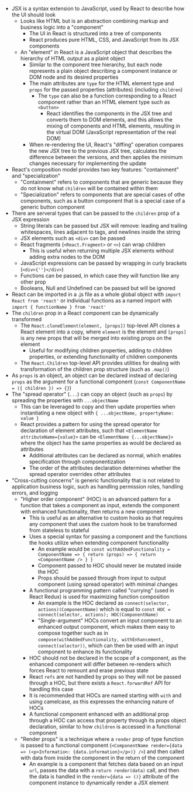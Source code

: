 - JSX is a syntax extension to JavaScript, used by React to describe how the UI should look
  - Looks like HTML but is an abstraction combining markup and business logic into a "component"
    - The UI in React is structured into a tree of components
    - React produces pure HTML, CSS, and JavaScript from its JSX components
  - An "element" in React is a JavaScript object that describes the hierarchy of HTML output as a plaint object
    - Similar to the component tree hierarchy, but each node represents a plain object describing a component instance or DOM node and its desired properties
    - The main attributes are `type` for the HTML element type and `props` for the passed properties (attributes) (including `children`)
      - The `type` can also be a function corresponding to a React component rather than an HTML element type such as `<button>`
        - React identifies the components in the JSX tree and converts them to DOM elements, and this allows the mixing of components and HTML elements, resulting in the virtual DOM (JavaScript representation of the real DOM)
    - When re-rendering the UI, React's "diffing" operation compares the new JSX tree to the previous JSX tree, calculates the difference between the versions, and then applies the minimum changes necessary for implementing the update
- React's composition model provides two key features: "containment" and "specialization"
  - "Containment" refers to components that are generic because they do not know what `children` will be contained within them
  - "Specialization" refers to components that are special cases of othe components, such as a button component that is a special case of a generic button component
- There are serveral types that can be passed to the `children` prop of a JSX expression
  - String literals can be passed but JSX will remove: leading and trailing whitespaces, lines adjacent to tags, and newlines inside the string
  - JSX elements such as `<div>` can be passed
  - React fragments (`<React.Fragment>` or `<>`) can wrap children
    - This is useful when returning multiple JSX elements without adding extra nodes to the DOM
  - JavaScript expressions can be passed by wrapping in curly brackets (`<div>{''}</div>`)
  - Functions can be passed, in which case they will function like any other prop
  - Booleans, Null and Undefined can be passed but will be ignored
- React can be imported in a .js file as a whole global object with `import React from 'react'` or individual functions as a named import with `import { functionName } from 'react'`
- The `children` prop in a React component can be dynamically transformed
  - The `React.cloneElement(element, [props])` top-level API clones a React element into a copy, where `element` is the element and `[props]` is any new props that will be merged into existing props on the element
    - Useful for modifying children properties, adding to children properties, or extending functionality of children components
  - The `React.Children` top-level API provides utilities for dealing with transformation of the children prop structure (such as `.map()`)
- As `props` is an object, an object can be declared instead of declaring `props` as the argument for a functional component (`const ComponentName = ({ children }) => {}`)
- The "spread operator" (`...`) can copy an object (such as `props`) by spreading the properties with `...objectName`
  - This can be leveraged to copy and then update properties when instantiating a new object with `{ ...objectName, propertyName: value }`
  - React provides a pattern for using the spread operator for declaration of element attributes, such that `<ElementName attributeName={value}>` can be `<ElementName {...objectName}>` where the object has the same properties as would be declared as attributes
    - Additional attributes can be declared as normal, which enables specification through componentization
    - The order of the attributes declaration determines whether the spread operator overrides other attributes
- "Cross-cutting concerns" is generic functionality that is not related to application business logic, such as handling permission roles, handling errors, and logging
  - "Higher order component" (HOC) is an advanced pattern for a function that takes a component as input, extends the component with enhanced functionality, then returns a new component
    - This is useful as an alternative to custom hooks as that requires any component that uses the custom hook to be transformed from stateless to stateful
    - Uses a special syntax for passing a component and the functions the hooks utilize when extending component functionality
      - An example would be `const withAddedFunctionality = ComponentName => { return (props) => { return <ComponentName /> } }`
      - Component passed to HOC should never be mutated inside the HOC
      - Props should be passed through from input to output component (using spread operator) with minimal changes
    - A functional programming pattern called "currying" (used in React Redux) is used for maximizing function composition
      - An example is the HOC declared as `connect(selector, actions)(ComponentName)` which is equal to `const HOC = connect(selector, actions); HOC(ComponentName)`
      - "Single-argument" HOCs convert an input component to an enhanced output component, which makes them easy to compose together such as in `compose(withAddedFunctionality, withEnhancement, connect(selector))`, which can then be used with an input component to enhance its functionality
    - HOC should not be declared in the scope of a component, as the enhanced component will differ between re-renders which forces React to remount and erase previous state
    - React `refs` are not handled by props so they will not be passed through a HOC, but there exists a `React.forwardRef` API for handling this case
    - It is recommended that HOCs are named starting with `with` and using camelcase, as this expresses the enhancing nature of HOCs
    - A functional component enhanced with an additional prop through a HOC can access that property through its props object declaration, similar to how `children` is accessed in a functional component
  - "Render props" is a technique where a `render` prop of type function is passed to a functional component (`<ComponentName render={data => (<p>Information: {data.information}</p>)} />`) and then called with data from inside the component in the return of the component
    - An example is a component that fetches data based on an input `url`, passes the data with a `return render(data)` call, and then the data is handled in the `render={data => ()}` attribute of the component instance to dynamically render a JSX element